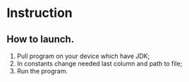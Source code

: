 # Instruction


## How to launch.

1. Pull program on your device which have JDK;
2. In constants change needed last column and path to file;
3. Run the program.
